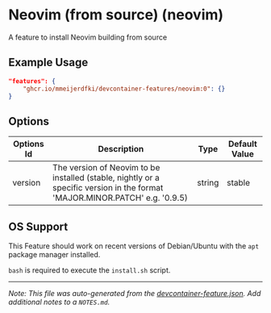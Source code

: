 
# Neovim (from source) (neovim)

A feature to install Neovim building from source

## Example Usage

```json
"features": {
    "ghcr.io/mmeijerdfki/devcontainer-features/neovim:0": {}
}
```

## Options

| Options Id | Description | Type | Default Value |
|-----|-----|-----|-----|
| version | The version of Neovim to be installed (stable, nightly or a specific version in the format 'MAJOR.MINOR.PATCH' e.g. '0.9.5) | string | stable |

## OS Support

This Feature should work on recent versions of Debian/Ubuntu with the `apt` package manager installed.

`bash` is required to execute the `install.sh` script.

---

_Note: This file was auto-generated from the [devcontainer-feature.json](https://github.com/mmeijerdfki/devcontainer-features/blob/main/src/neovim/devcontainer-feature.json).  Add additional notes to a `NOTES.md`._
